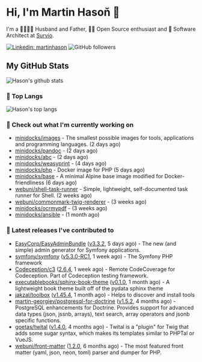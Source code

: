 # Hi, I'm Martin Hasoň 👋

I'm a 👨‍👩‍👧‍👦 Husband and Father, 🧑‍💻 Open Source enthusiast and 📐 Software Architect at [Survio](https://www.survio.com).

[![Linkedin: martinhason](https://img.shields.io/badge/-Martin%20Hasoň-blue?style=flat-square&logo=Linkedin&logoColor=white&link=https://www.linkedin.com/in/martinhason/)](https://www.linkedin.com/in/martinhason/)
![GitHub followers](https://img.shields.io/github/followers/hason?label=Follow&style=social)


## My GitHub Stats
![Hason's github stats](https://github-readme-stats.vercel.app/api?username=hason&show_icons=true&include_all_commits=true&theme=dracula&hide_border=true&hide_title=true)

### 💾 Top Langs
![Hason's top langs](https://github-readme-stats.vercel.app/api/top-langs/?username=hason&layout=compact&theme=dracula&hide_border=true&hide_title=true)

### 👷 Check out what I'm currently working on

- [minidocks/images](https://github.com/minidocks/images) - The smallest possible images for tools, applications and programming languages. (2 days ago)
- [minidocks/pandoc](https://github.com/minidocks/pandoc) -  (2 days ago)
- [minidocks/abc](https://github.com/minidocks/abc) -  (2 days ago)
- [minidocks/weasyprint](https://github.com/minidocks/weasyprint) -  (4 days ago)
- [minidocks/php](https://github.com/minidocks/php) - Docker image for PHP (5 days ago)
- [minidocks/base](https://github.com/minidocks/base) - A minimal Alpine base image modified for Docker-friendliness (6 days ago)
- [webuni/shell-task-runner](https://github.com/webuni/shell-task-runner) - Simple, lightweight, self-documented task runner for Shell. (2 weeks ago)
- [webuni/commonmark-twig-renderer](https://github.com/webuni/commonmark-twig-renderer) -  (3 weeks ago)
- [minidocks/ocrmypdf](https://github.com/minidocks/ocrmypdf) -  (3 weeks ago)
- [minidocks/ansible](https://github.com/minidocks/ansible) -  (1 month ago)

### 🔭 Latest releases I've contributed to

- [EasyCorp/EasyAdminBundle](https://github.com/EasyCorp/EasyAdminBundle) ([v3.3.2](https://github.com/EasyCorp/EasyAdminBundle/releases/tag/v3.3.2), 5 days ago) - The new (and simple) admin generator for Symfony applications.
- [symfony/symfony](https://github.com/symfony/symfony) ([v5.3.0-RC1](https://github.com/symfony/symfony/releases/tag/v5.3.0-RC1), 1 week ago) - The Symfony PHP framework
- [Codeception/c3](https://github.com/Codeception/c3) ([2.6.4](https://github.com/Codeception/c3/releases/tag/2.6.4), 1 week ago) - Remote CodeCoverage for Codeception. Part of Codeception testing framework.
- [executablebooks/sphinx-book-theme](https://github.com/executablebooks/sphinx-book-theme) ([v0.1.0](https://github.com/executablebooks/sphinx-book-theme/releases/tag/v0.1.0), 1 month ago) - A lightweight book theme built off of the pydata sphinx theme
- [jakzal/toolbox](https://github.com/jakzal/toolbox) ([v1.45.4](https://github.com/jakzal/toolbox/releases/tag/v1.45.4), 1 month ago) - Helps to discover and install tools
- [martin-georgiev/postgresql-for-doctrine](https://github.com/martin-georgiev/postgresql-for-doctrine) ([v1.5.2](https://github.com/martin-georgiev/postgresql-for-doctrine/releases/tag/v1.5.2), 4 months ago) - PostgreSQL enhancements for Doctrine. Provides support for advanced data types (json, jssnb, arrays), text search, array operators and jsonb specific functions.
- [goetas/twital](https://github.com/goetas/twital) ([v1.4.0](https://github.com/goetas/twital/releases/tag/v1.4.0), 4 months ago) - Twital is a &#34;plugin&#34; for Twig that adds some sugar syntax, which makes its templates similar to PHPTal or VueJS.
- [webuni/front-matter](https://github.com/webuni/front-matter) ([1.2.0](https://github.com/webuni/front-matter/releases/tag/1.2.0), 6 months ago) - The most featured front matter (yaml, json, neon, toml) parser and dumper for PHP.
